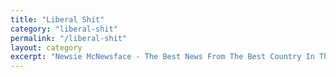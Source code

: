 ```yaml
---
title: "Liberal Shit"
category: "liberal-shit"
permalink: "/liberal-shit"
layout: category
excerpt: "Newsie McNewsface - The Best News From The Best Country In The United States"
---
```


